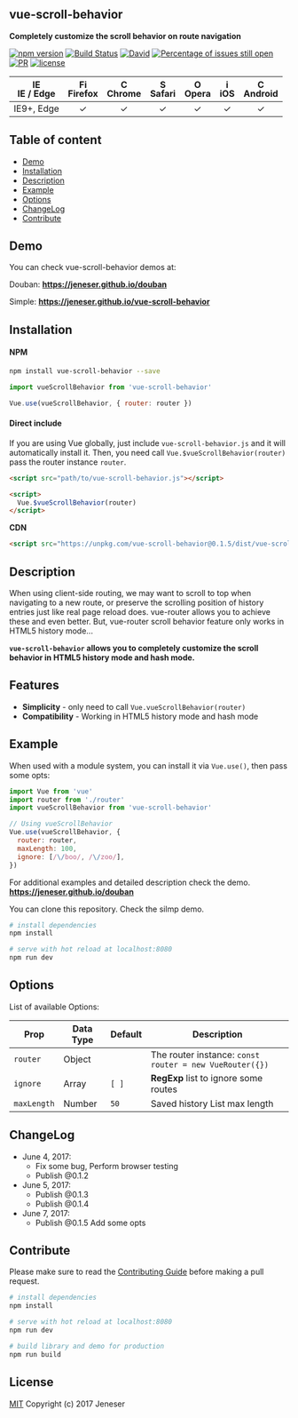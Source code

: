 ## vue-scroll-behavior

**Completely customize the scroll behavior on route navigation**

[![npm version](https://badge.fury.io/js/vue-scroll-behavior.svg)](https://badge.fury.io/js/vue-scroll-behavior) [![Build Status](https://travis-ci.org/jeneser/vue-scroll-behavior.svg?branch=master)](https://travis-ci.org/jeneser/vue-scroll-behavior) [![David](https://img.shields.io/david/expressjs/express.svg?style=flat-square)](https://github.com/jeneser/douban) [![Percentage of issues still open](http://isitmaintained.com/badge/open/jeneser/vue-scroll-behavior.svg)](http://isitmaintained.com/project/jeneser/vue-scroll-behavior "Percentage of issues still open") [![PR](https://img.shields.io/badge/PR-welcome-brightgreen.svg)](https://github.com/jeneser/vue-scroll-behavior/pulls) [![license](https://img.shields.io/badge/license-MIT-brightgreen.svg)](https://github.com/jeneser/vue-scroll-behavior/blob/master/LICENSE)

| [<img src="https://raw.githubusercontent.com/godban/browsers-support-badges/master/src/images/edge.png" alt="IE / Edge" width="16px" height="16px" />](http://godban.github.io/browsers-support-badges/)</br>IE / Edge | [<img src="https://raw.githubusercontent.com/godban/browsers-support-badges/master/src/images/firefox.png" alt="Firefox" width="16px" height="16px" />](http://godban.github.io/browsers-support-badges/)</br>Firefox | [<img src="https://raw.githubusercontent.com/godban/browsers-support-badges/master/src/images/chrome.png" alt="Chrome" width="16px" height="16px" />](http://godban.github.io/browsers-support-badges/)</br>Chrome | [<img src="https://raw.githubusercontent.com/godban/browsers-support-badges/master/src/images/safari.png" alt="Safari" width="16px" height="16px" />](http://godban.github.io/browsers-support-badges/)</br>Safari | [<img src="https://raw.githubusercontent.com/godban/browsers-support-badges/master/src/images/opera.png" alt="Opera" width="16px" height="16px" />](http://godban.github.io/browsers-support-badges/)</br>Opera | [<img src="https://raw.githubusercontent.com/godban/browsers-support-badges/master/src/images/safari-ios.png" alt="iOS Safari" width="16px" height="16px" />](http://godban.github.io/browsers-support-badges/)</br>iOS | [<img src="https://raw.githubusercontent.com/godban/browsers-support-badges/master/src/images/chrome-android.png" alt="Chrome for Android" width="16px" height="16px" />](http://godban.github.io/browsers-support-badges/)</br>Android |
|:---------:|:---------:|:---------:|:---------:|:---------:|:---------:|:---------:|
| IE9+, Edge| &check;| &check; | &check; | &check; | &check; | &check;


## Table of content

- [Demo](#demo)
- [Installation](#installation)
- [Description](#description)
- [Example](#example)
- [Options](#options)
- [ChangeLog](#ChangeLog)
- [Contribute](#Contribute)

## Demo
You can check vue-scroll-behavior demos at:

Douban: **https://jeneser.github.io/douban**

Simple: **https://jeneser.github.io/vue-scroll-behavior**

## Installation

#### NPM
```bash
npm install vue-scroll-behavior --save
```

```javascript
import vueScrollBehavior from 'vue-scroll-behavior'

Vue.use(vueScrollBehavior, { router: router })
```

#### Direct include

If you are using Vue globally, just include `vue-scroll-behavior.js` and it will automatically install it. Then, you need call `Vue.$vueScrollBehavior(router)` pass the router instance `router`.

```html
<script src="path/to/vue-scroll-behavior.js"></script>

<script>
  Vue.$vueScrollBehavior(router)
</script>
```

**CDN**

```html
<script src="https://unpkg.com/vue-scroll-behavior@0.1.5/dist/vue-scroll-behavior.js"></script>
```

## Description

When using client-side routing, we may want to scroll to top when navigating to a new route, or preserve the scrolling position of history entries just like real page reload does. vue-router allows you to achieve these and even better. But, vue-router scroll behavior feature only works in HTML5 history mode...

**`vue-scroll-behavior` allows you to completely customize the scroll behavior in HTML5 history mode and hash mode.**

## Features

* **Simplicity** - only need to call `Vue.vueScrollBehavior(router)`
* **Compatibility** - Working in HTML5 history mode and hash mode

## Example

When used with a module system, you can install it via `Vue.use()`, then pass some opts:

```javascript
import Vue from 'vue'
import router from './router'
import vueScrollBehavior from 'vue-scroll-behavior'

// Using vueScrollBehavior
Vue.use(vueScrollBehavior, {
  router: router,
  maxLength: 100,
  ignore: [/\/boo/, /\/zoo/],
})
```

For additional examples and detailed description check the demo. **https://jeneser.github.io/douban**

You can clone this repository. Check the silmp demo.

```bash
# install dependencies
npm install

# serve with hot reload at localhost:8080
npm run dev
```

## Options

List of available Options:

Prop           | Data Type  | Default   | Description
-------------- | ---------- | --------- | -----------
`router`       | Object     |           | The router instance: `const router = new VueRouter({})`
`ignore`       | Array      | `[ ]`     | **RegExp** list to ignore some routes
`maxLength`    | Number     | `50`      | Saved history List max length


## ChangeLog

- June 4, 2017:
  - Fix some bug, Perform browser testing
  - Publish @0.1.2
- June 5, 2017:
  - Publish @0.1.3
  - Publish @0.1.4
- June 7, 2017:
  - Publish @0.1.5 Add some opts

## Contribute

Please make sure to read the [Contributing Guide](https://github.com/jeneser/vue-scroll-behavior/blob/master/CONTRIBUTING.md) before making a pull request.

```bash
# install dependencies
npm install

# serve with hot reload at localhost:8080
npm run dev

# build library and demo for production
npm run build
```

## License

[MIT](https://github.com/jeneser/douban/blob/master/LICENSE) Copyright (c) 2017 Jeneser
